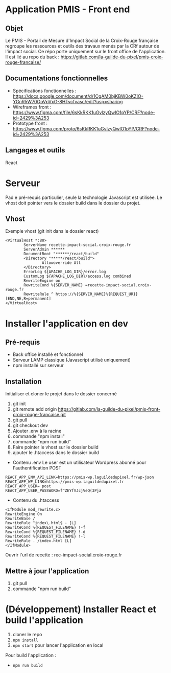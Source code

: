 # Application PMIS - Front end

## Objet

Le PMIS - Portail de Mesure d'Impact Social de la Croix-Rouge française regroupe les ressources et outils des travaux menés par la CRf autour de l'impact social.
Ce répo porte uniquement sur le front office de l'application. Il est lié au repo du back : https://gitlab.com/la-guilde-du-pixel/pmis-croix-rouge-francaise/

## Documentations fonctionnelles

- Spécifications fonctionnelles : https://docs.google.com/document/d/1CgAM0bjKBW0oKZIO-YGnR5W70OoVpVxG-8HTvcfvasc/edit?usp=sharing
- Wireframes front : https://www.figma.com/file/6sKkRKK1uGvlzyQwIO1pYP/CRF?node-id=2429%3A253
- Prototype front : https://www.figma.com/proto/6sKkRKK1uGvlzyQwIO1pYP/CRF?node-id=2429%3A253

## Langages et outils

React

# Serveur

Pad e pré-requis particulier, seule la technologie Javascript est utilisée. Le vhost doit pointer vers le dossier build dans le dossier du projet.

## Vhost

Exemple vhost (git init dans le dossier react)

```
<VirtualHost *:80>
        ServerName recette-impact-social.croix-rouge.fr
        ServerAdmin ******
        DocumentRoot "******/react/build"
        <Directory "*****/react/build">
                Allowoverride All
        </Directory>
        ErrorLog ${APACHE_LOG_DIR}/error.log
        CustomLog ${APACHE_LOG_DIR}/access.log combined
        RewriteEngine on
        RewriteCond %{SERVER_NAME} =recette-impact-social.croix-rouge.fr
        RewriteRule ^ https://%{SERVER_NAME}%{REQUEST_URI} [END,NE,R=permanent]
</VirtualHost>
```

# Installer l'application en dev

## Pré-requis

- Back office installé et fonctionnel
- Serveur LAMP classique (Javascript utilisé uniquement)
- npm installé sur serveur

## Installation

Initialiser et cloner le projet dans le dossier concerné

1. git init
2. git remote add origin https://gitlab.com/la-guilde-du-pixel/pmis-front-croix-rouge-francaise.git
3. git pull
4. git checkout dev
5. Ajouter .env à la racine
5. commande "npm install"
6. commande "npm run build"
7. Faire pointer le vhost sur le dossier build
8. ajouter le .htaccess dans le dossier build

- Contenu .env
Le user est un utilisateur Wordpress abonné pour l'authentification POST

```
REACT_APP_ENV_API_LINK=https://pmis-wp.laguildedupixel.fr/wp-json
REACT_APP_WP_LINK=https://pmis-wp.laguildedupixel.fr
REACT_APP_USER= post
REACT_APP_USER_PASSWORD=f^ZEYfVJcjVeQ(3Pja

```

- Contenu du .htaccess
```
<IfModule mod_rewrite.c>
RewriteEngine On
RewriteBase /
RewriteRule ^index\.html$ - [L]
RewriteCond %{REQUEST_FILENAME} !-f
RewriteCond %{REQUEST_FILENAME} !-d
RewriteCond %{REQUEST_FILENAME} !-l
RewriteRule . /index.html [L]
</IfModule>

```

Ouvrir l'url de recette : rec-impact-social.croix-rouge.fr

## Mettre à jour l'application 
1. git pull
2. commande "npm run build"

# (Développement) Installer React et build l'application

1. cloner le repo
2. `npm install`
3. `npm start` pour lancer l'application en local

Pour build l'application : 
- `npm run build`
  
